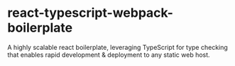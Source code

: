 # react-typescript-webpack-boilerplate
A highly scalable react boilerplate, leveraging TypeScript for type checking that enables rapid development &amp; deployment to any static web host.
